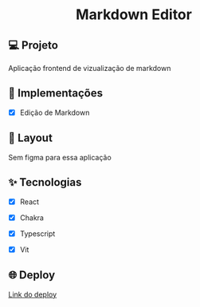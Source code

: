 <h1 align="center">
  Markdown Editor
</h1>



## 💻 Projeto
Aplicação frontend de vizualização de markdown

## 🔨 Implementações

- [X] Edição de Markdown

## 🎨 Layout

Sem figma para essa aplicação

## ✨ Tecnologias

- [X] React
- [X] Chakra
- [X] Typescript
- [X] Vit



## 🌐 Deploy
[Link do deploy](https://api-initial-crud.herokuapp.com/)
